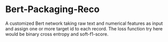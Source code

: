 # Bert-Packaging-Reco
A customized Bert network taking raw text and numerical features as input and assign one or more target id to each record. The loss function try here would be binary cross entropy and soft-f1-score. 
